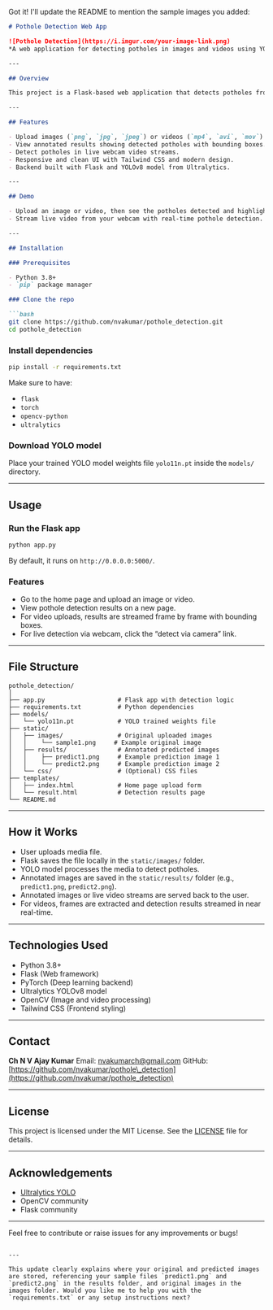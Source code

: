 Got it! I'll update the README to mention the sample images you added:

````markdown
# Pothole Detection Web App

![Pothole Detection](https://i.imgur.com/your-image-link.png)  
*A web application for detecting potholes in images and videos using YOLO deep learning model.*

---

## Overview

This project is a Flask-based web application that detects potholes from uploaded images and videos, as well as live video feeds via webcam. It uses the **YOLO (You Only Look Once)** object detection model for real-time and batch pothole detection.

---

## Features

- Upload images (`png`, `jpg`, `jpeg`) or videos (`mp4`, `avi`, `mov`) for pothole detection.
- View annotated results showing detected potholes with bounding boxes.
- Detect potholes in live webcam video streams.
- Responsive and clean UI with Tailwind CSS and modern design.
- Backend built with Flask and YOLOv8 model from Ultralytics.

---

## Demo

- Upload an image or video, then see the potholes detected and highlighted.
- Stream live video from your webcam with real-time pothole detection.

---

## Installation

### Prerequisites

- Python 3.8+
- `pip` package manager

### Clone the repo

```bash
git clone https://github.com/nvakumar/pothole_detection.git
cd pothole_detection
````

### Install dependencies

```bash
pip install -r requirements.txt
```

Make sure to have:

* `flask`
* `torch`
* `opencv-python`
* `ultralytics`

### Download YOLO model

Place your trained YOLO model weights file `yolo11n.pt` inside the `models/` directory.

---

## Usage

### Run the Flask app

```bash
python app.py
```

By default, it runs on `http://0.0.0.0:5000/`.

### Features

* Go to the home page and upload an image or video.
* View pothole detection results on a new page.
* For video uploads, results are streamed frame by frame with bounding boxes.
* For live detection via webcam, click the “detect via camera” link.

---

## File Structure

```
pothole_detection/
│
├── app.py                    # Flask app with detection logic
├── requirements.txt          # Python dependencies
├── models/
│   └── yolo11n.pt            # YOLO trained weights file
├── static/
│   ├── images/               # Original uploaded images
│   │    └── sample1.png     # Example original image
│   ├── results/              # Annotated predicted images
│   │    ├── predict1.png     # Example prediction image 1
│   │    └── predict2.png     # Example prediction image 2
│   └── css/                  # (Optional) CSS files
├── templates/
│   ├── index.html            # Home page upload form
│   └── result.html           # Detection results page
└── README.md
```

---

## How it Works

* User uploads media file.
* Flask saves the file locally in the `static/images/` folder.
* YOLO model processes the media to detect potholes.
* Annotated images are saved in the `static/results/` folder (e.g., `predict1.png`, `predict2.png`).
* Annotated images or live video streams are served back to the user.
* For videos, frames are extracted and detection results streamed in near real-time.

---

## Technologies Used

* Python 3.8+
* Flask (Web framework)
* PyTorch (Deep learning backend)
* Ultralytics YOLOv8 model
* OpenCV (Image and video processing)
* Tailwind CSS (Frontend styling)

---

## Contact

**Ch N V Ajay Kumar**
Email: [nvakumarch@gmail.com](mailto:nvakumarch@gmail.com)
GitHub: [https://github.com/nvakumar/pothole\_detection](https://github.com/nvakumar/pothole_detection)

---

## License

This project is licensed under the MIT License. See the [LICENSE](LICENSE) file for details.

---

## Acknowledgements

* [Ultralytics YOLO](https://github.com/ultralytics/ultralytics)
* OpenCV community
* Flask community

---

Feel free to contribute or raise issues for any improvements or bugs!

```

---

This update clearly explains where your original and predicted images are stored, referencing your sample files `predict1.png` and `predict2.png` in the results folder, and original images in the images folder. Would you like me to help you with the `requirements.txt` or any setup instructions next?
```
